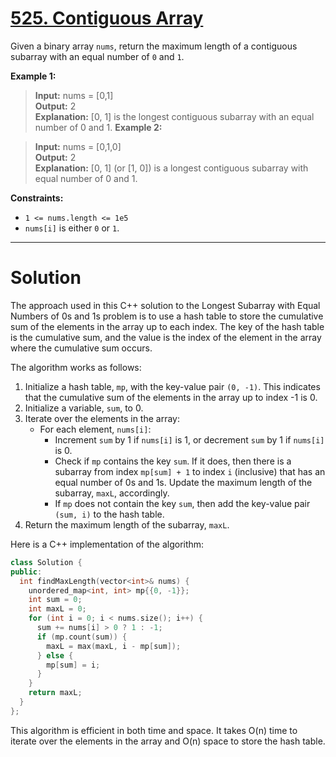 # [525. Contiguous Array](https://leetcode.com/problems/contiguous-array/)

Given a binary array `nums`, return the maximum length of a contiguous subarray with an equal number of `0` and `1`.

 

**Example 1:**

>**Input:** nums = [0,1]<br>
**Output:** 2<br>
**Explanation:** [0, 1] is the longest contiguous subarray with an equal number of 0 and 1.
**Example 2:**

>**Input:** nums = [0,1,0]<br>
**Output:** 2<br>
**Explanation:** [0, 1] (or [1, 0]) is a longest contiguous subarray with equal number of 0 and 1.
 

**Constraints:**

- `1 <= nums.length <= 1e5`
- `nums[i]` is either `0` or `1`.
---
# Solution

The approach used in this C++ solution to the Longest Subarray with Equal Numbers of 0s and 1s problem is to use a hash table to store the cumulative sum of the elements in the array up to each index. The key of the hash table is the cumulative sum, and the value is the index of the element in the array where the cumulative sum occurs.

The algorithm works as follows:

1. Initialize a hash table, `mp`, with the key-value pair `(0, -1)`. This indicates that the cumulative sum of the elements in the array up to index -1 is 0.
2. Initialize a variable, `sum`, to 0.
3. Iterate over the elements in the array:
    * For each element, `nums[i]`:
        * Increment `sum` by 1 if `nums[i]` is 1, or decrement `sum` by 1 if `nums[i]` is 0.
        * Check if `mp` contains the key `sum`. If it does, then there is a subarray from index `mp[sum] + 1` to index `i` (inclusive) that has an equal number of 0s and 1s. Update the maximum length of the subarray, `maxL`, accordingly.
        * If `mp` does not contain the key `sum`, then add the key-value pair `(sum, i)` to the hash table.
4. Return the maximum length of the subarray, `maxL`.

Here is a C++ implementation of the algorithm:

```c++
class Solution {
public:
  int findMaxLength(vector<int>& nums) {
    unordered_map<int, int> mp{{0, -1}};
    int sum = 0;
    int maxL = 0;
    for (int i = 0; i < nums.size(); i++) {
      sum += nums[i] > 0 ? 1 : -1;
      if (mp.count(sum)) {
        maxL = max(maxL, i - mp[sum]);
      } else {
        mp[sum] = i;
      }
    }
    return maxL;
  }
};
```

This algorithm is efficient in both time and space. It takes O(n) time to iterate over the elements in the array and O(n) space to store the hash table.